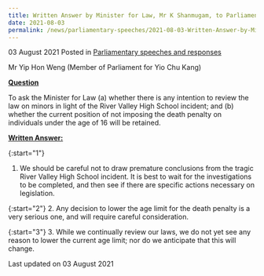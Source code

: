 ```yaml
---
title: Written Answer by Minister for Law, Mr K Shanmugam, to Parliamentary Question on Reviewing Law on Imposing Death Penalty on Individuals under Age of 16
date: 2021-08-03
permalink: /news/parliamentary-speeches/2021-08-03-Written-Answer-by-Minister-for-Law-Mr-K-Shanmugam-to-PQ-on-Reviewing-Law-on-Imposing-Death-Penalty-on-Individuals-under-Age-of-16
---
```


03 August 2021 Posted in [Parliamentary speeches and responses](/news/parliamentary-speeches)

Mr Yip Hon Weng (Member of Parliament for Yio Chu Kang)
  
**<b><u>Question</u></b>**  

To ask the Minister for Law (a) whether there is any intention to review the law on minors in light of the River Valley High School incident; and (b) whether the current position of not imposing the death penalty on individuals under the age of 16 will be retained.

**<b><u>Written Answer:</u></b>**  

{:start="1"}
1.	We should be careful not to draw premature conclusions from the tragic River Valley High School incident. It is best to wait for the investigations to be completed, and then see if there are specific actions necessary on legislation.

{:start="2"}
2.	Any decision to lower the age limit for the death penalty is a very serious one, and will require careful consideration. 

{:start="3"}
3.	While we continually review our laws, we do not yet see any reason to lower the current age limit; nor do we anticipate that this will change. 

<p class="right-side-updated">Last updated on 03 August 2021</p>
